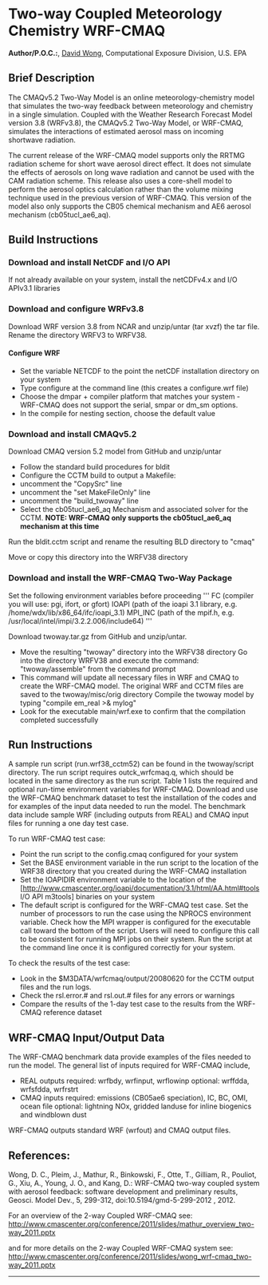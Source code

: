 # Two-way Coupled Meteorology Chemistry WRF-CMAQ    

**Author/P.O.C.:**, [David Wong](mailto:wong.david-c@epa.gov), Computational Exposure Division, U.S. EPA

## Brief Description

The CMAQv5.2 Two-Way Model is an online meteorology-chemistry model that simulates the two-way feedback between meteorology and chemistry in a single simulation. Coupled with the Weather Research Forecast Model version 3.8 (WRFv3.8), the CMAQv5.2 Two-Way Model, or WRF-CMAQ, simulates the interactions of estimated aerosol mass on incoming shortwave radiation.

The current release of the WRF-CMAQ model supports only the RRTMG radiation scheme for short wave aerosol direct effect. It does not simulate the effects of aerosols on long wave radiation and cannot be used with the CAM radiation scheme. This release also uses a core-shell model to perform the aerosol optics calculation rather than the volume mixing technique used in the previous version of WRF-CMAQ. This version of the model also only supports the CB05 chemical mechanism and AE6 aerosol mechanism (cb05tucl_ae6_aq).

## Build Instructions

### Download and install NetCDF and I/O API 
If not already available on your system, install the netCDFv4.x and I/O APIv3.1 libraries

### Download and configure WRFv3.8
Download WRF version 3.8 from NCAR and unzip/untar (tar xvzf) the tar file. Rename the directory WRFV3 to WRFV38.

#### Configure WRF
* Set the variable NETCDF to the point the netCDF installation directory on your system
* Type configure at the command line (this creates a configure.wrf file) 
* Choose the dmpar + compiler platform that matches your system - WRF-CMAQ does not support the serial, smpar or dm_sm options.
* In the compile for nesting section, choose the default value

### Download and install CMAQv5.2

Download CMAQ version 5.2 model from GitHub and unzip/untar
* Follow the standard build procedures for bldit
* Configure the CCTM build to output a Makefile: 
* uncomment the "CopySrc" line
* uncomment the "set MakeFileOnly" line
* uncomment the "build_twoway" line
* Select the cb05tucl_ae6_aq Mechanism and associated solver for the CCTM. **NOTE: WRF-CMAQ only supports the cb05tucl_ae6_aq mechanism at this time**

Run the bldit.cctm script and rename the resulting BLD directory to "cmaq"

Move or copy this directory into the WRFV38 directory

### Download and install the WRF-CMAQ Two-Way Package 

Set the following environment variables before proceeding
'''
FC (compiler you will use: pgi, ifort, or gfort)
IOAPI (path of the ioapi 3.1 library, e.g. /home/wdx/lib/x86_64/ifc/ioapi_3.1)
MPI_INC (path of the mpif.h, e.g. /usr/local/intel/impi/3.2.2.006/include64)
'''

Download twoway.tar.gz from GitHub and unzip/untar. 
* Move the resulting "twoway" directory into the WRFV38 directory 
Go into the directory WRFV38 and execute the command: "twoway/assemble" from the command prompt
* This command will update all necessary files in WRF and CMAQ to create the WRF-CMAQ model. The original WRF and CCTM files are saved to the twoway/misc/orig directory 
Compile the twoway model by typing "compile em_real >& mylog"
* Look for the executable main/wrf.exe to confirm that the compilation completed successfully

## Run Instructions
A sample run script (run.wrf38_cctm52) can be found in the twoway/script directory. The run script requires outck_wrfcmaq.q, which should be located in the same directory as the run script. Table 1 lists the required and optional run-time environment variables for WRF-CMAQ. Download and use the WRF-CMAQ benchmark dataset to test the installation of the codes and for examples of the input data needed to run the model.  The benchmark data include sample WRF (including outputs from REAL) and CMAQ input files for running a one day test case. 

To run WRF-CMAQ test case:
* Point the run script to the config.cmaq configured for your system
* Set the BASE environment variable in the run script to the location of the WRF38 directory that you created during the WRF-CMAQ installation
* Set the IOAPIDIR environment variable to the location of the [http://www.cmascenter.org/ioapi/documentation/3.1/html/AA.html#tools I/O API m3tools] binaries on your system
* The default script is configured for the WRF-CMAQ test case. Set the number of processors to run the case using the NPROCS environment variable. Check how the MPI wrapper is configured for the executable call toward the bottom of the script. Users will need to configure this call to be consistent for running MPI jobs on their system. Run the script at the command line once it is configured correctly for your system.

To check the results of the test case: 
* Look in the $M3DATA/wrfcmaq/output/20080620 for the CCTM output files and the run logs.  
* Check the rsl.error.# and rsl.out.# files for any errors or warnings
* Compare the results of the 1-day test case to the results from the WRF-CMAQ reference dataset

## WRF-CMAQ Input/Output Data

The WRF-CMAQ benchmark data provide examples of the files needed to run the model. The general list of inputs required for WRF-CMAQ include,

* REAL outputs
required: wrfbdy, wrfinput, wrflowinp
optional: wrffdda, wrfsfdda, wrfrstrt
* CMAQ inputs
required: emissions (CB05ae6 speciation), IC, BC, OMI, ocean file
optional: lightning NOx, gridded landuse for inline biogenics and windblown dust

WRF-CMAQ outputs standard WRF (wrfout) and CMAQ output files.

## References:

Wong, D. C., Pleim, J., Mathur, R., Binkowski, F., Otte, T., Gilliam, R., Pouliot, G., Xiu, A., Young, J. O., and Kang, D.: WRF-CMAQ two-way coupled system with aerosol feedback: software development and preliminary results, Geosci. Model Dev., 5, 299-312, doi:10.5194/gmd-5-299-2012 , 2012.

For an overview of the 2-way Coupled WRF-CMAQ see: http://www.cmascenter.org/conference/2011/slides/mathur_overview_two-way_2011.pptx

and for more details on the 2-way Coupled WRF-CMAQ system see: http://www.cmascenter.org/conference/2011/slides/wong_wrf-cmaq_two-way_2011.pptx

-----
